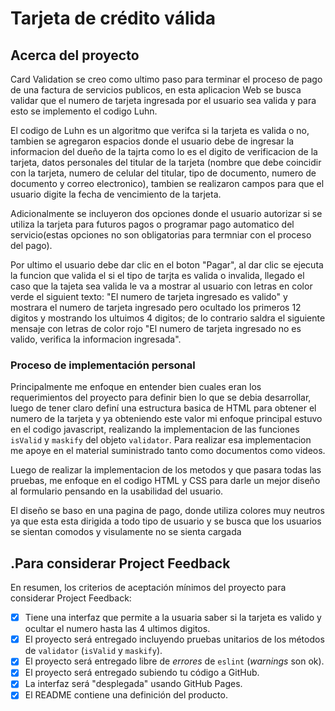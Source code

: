 # Tarjeta de crédito válida

## Acerca del proyecto 
Card Validation se creo como ultimo paso para terminar el proceso de pago de una factura de servicios publicos, en esta aplicacion Web se busca validar que el numero de tarjeta ingresada por el usuario sea valida y para esto se implemento el codigo Luhn.

El codigo de Luhn es un algoritmo que verifca si la tarjeta es valida o no, tambien se agregaron espacios donde el usuario debe de ingresar la informacion del dueño de la tajrta como lo es el digito de verificacion de la tarjeta, datos personales del titular de la tarjeta (nombre que debe coincidir con la tarjeta, numero de celular del titular, tipo de documento, numero de documento y correo electronico), tambien se realizaron campos para que el usuario digite la fecha de vencimiento de la tarjeta.

Adicionalmente se incluyeron dos opciones donde el usuario autorizar si se utiliza la tarjeta para futuros pagos o programar pago automatico del servicio(estas opciones no son obligatorias para termniar con el proceso del pago).

Por ultimo el usuario debe dar clic en el boton "Pagar", al dar clic se ejecuta la funcion que valida el si el tipo de tarjta es valida o invalida, llegado el caso que la tajeta sea valida le va a mostrar al usuario con letras en color verde el siguient texto: "El numero de tarjeta ingresado es valido" y mostrara el numero de tarjeta ingresado pero ocultado los primeros 12 digitos y mostrando los ultuimos 4 digitos; de lo contrario saldra el siguiente mensaje con letras de color rojo "El numero de tarjeta ingresado no es valido, verifica la informacion ingresada".

### Proceso de implementación personal
Principalmente me enfoque en entender bien cuales eran los requerimientos del proyecto para definir bien lo que se debia desarrollar, luego de tener claro definí una estructura basica de HTML para obtener el numero de la tarjeta y ya obteniendo este valor mi enfoque principal estuvo en el codigo javascript, realizando la implementacion de las funciones `isValid` y `maskify` del objeto `validator`. Para realizar esa implementacion me apoye en el material suministrado tanto como documentos como videos. 

Luego de realizar la implementacion de los metodos y que pasara todas las pruebas, me enfoque en el codigo HTML y CSS para darle un mejor diseño al formulario pensando en la usabilidad del usuario. 

El diseño se baso en una pagina de pago, donde utiliza colores muy neutros ya que esta esta dirigida a todo tipo de usuario y se busca que los usuarios se sientan comodos y visulamente no se sienta cargada



## .Para considerar Project Feedback

En resumen, los criterios de aceptación mínimos del proyecto para considerar
Project Feedback:

* [X] Tiene una interfaz que permite a la usuaria saber si la tarjeta es valido
  y ocultar el numero hasta las 4 ultimos digitos.
* [X] El proyecto será entregado incluyendo pruebas unitarios de los métodos de
  `validator` (`isValid` y `maskify`).
* [X] El proyecto será entregado libre de _errores_ de `eslint` (_warnings_ son ok).
* [X] El proyecto será entregado subiendo tu código a GitHub.
* [X] La interfaz será "desplegada" usando GitHub Pages.
* [X] El README contiene una definición del producto.
